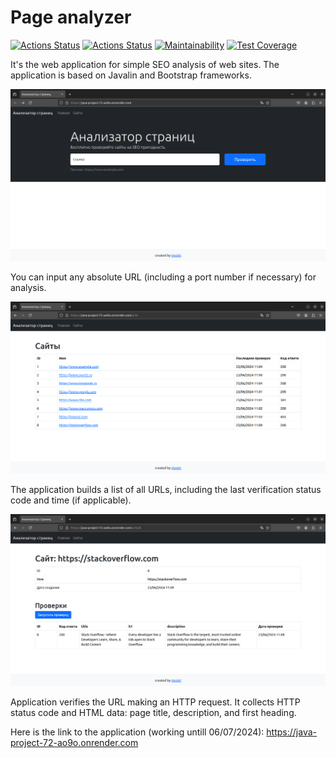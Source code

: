 # Page analyzer

[![Actions Status](https://github.com/shamshaev/java-project-72/actions/workflows/hexlet-check.yml/badge.svg)](https://github.com/shamshaev/java-project-72/actions)
[![Actions Status](https://github.com/shamshaev/java-project-72/actions/workflows/self-check.yml/badge.svg)](https://github.com/shamshaev/java-project-72/actions)
[![Maintainability](https://api.codeclimate.com/v1/badges/8d83f5940fd73022c806/maintainability)](https://codeclimate.com/github/shamshaev/java-project-72/maintainability)
[![Test Coverage](https://api.codeclimate.com/v1/badges/8d83f5940fd73022c806/test_coverage)](https://codeclimate.com/github/shamshaev/java-project-72/test_coverage)

It's the web application for simple SEO analysis of web sites. The application is based on Javalin and Bootstrap frameworks.

![screenshot_1](screenshots/screenshot_1.png?raw=true)

You can input any absolute URL (including a port number if necessary) for analysis.

![screenshot_2](screenshots/screenshot_2.png?raw=true)

The application builds a list of all URLs, including the last verification status code and time (if applicable).

![screenshot_3](screenshots/screenshot_3.png?raw=true)

Application verifies the URL making an HTTP request. It collects HTTP status code and HTML data: page title, description, and first heading.

Here is the link to the application (working untill 06/07/2024): https://java-project-72-ao9o.onrender.com

